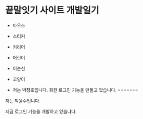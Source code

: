 # 끝말잇기 사이트 개발일기



- 마우스
- 스티커
- 커리어 
- 어린이
- 이순신
- 고양이

- 저는 박정호입니다. 회원 로그인 기능을 만들고 있습니다.
=======

저는 박윤수입니다. 

지금 로그인 기능을 개발하고 있습니다. 
